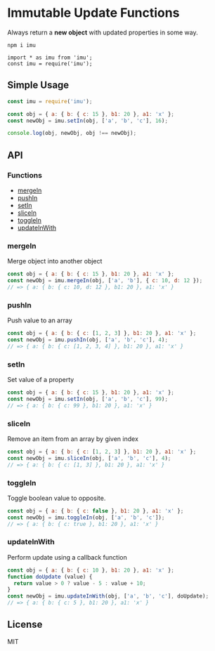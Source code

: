 # Immutable Update Functions

Always return a **new object** with updated properties in some way.

```
npm i imu

import * as imu from 'imu';
const imu = require('imu');
```

## Simple Usage

```javascript
const imu = require('imu');

const obj = { a: { b: { c: 15 }, b1: 20 }, a1: 'x' };
const newObj = imu.setIn(obj, ['a', 'b', 'c'], 16);

console.log(obj, newObj, obj !== newObj);
```

## API

### Functions

- [mergeIn](#merge-in)
- [pushIn](#push-in)
- [setIn](#set-in)
- [sliceIn](#slice-in)
- [toggleIn](#toggle-in)
- [updateInWith](#updateInWith-in)


### <a name="merge-in"></a>mergeIn

Merge object into another object

```javascript
const obj = { a: { b: { c: 15 }, b1: 20 }, a1: 'x' };
const newObj = imu.mergeIn(obj, ['a', 'b'], { c: 10, d: 12 });
// => { a: { b: { c: 10, d: 12 }, b1: 20 }, a1: 'x' }
```

### <a name="push-in"></a>pushIn

Push value to an array

```javascript
const obj = { a: { b: { c: [1, 2, 3] }, b1: 20 }, a1: 'x' };
const newObj = imu.pushIn(obj, ['a', 'b', 'c'], 4);
// => { a: { b: { c: [1, 2, 3, 4] }, b1: 20 }, a1: 'x' }
```

### <a name="set-in"></a>setIn

Set value of a property

```javascript
const obj = { a: { b: { c: 15 }, b1: 20 }, a1: 'x' };
const newObj = imu.setIn(obj, ['a', 'b', 'c'], 99);
// => { a: { b: { c: 99 }, b1: 20 }, a1: 'x' }
```

### <a name="slice-in"></a>sliceIn

Remove an item from an array by given index

```javascript
const obj = { a: { b: { c: [1, 2, 3] }, b1: 20 }, a1: 'x' };
const newObj = imu.sliceIn(obj, ['a', 'b', 'c'], 4);
// => { a: { b: { c: [1, 3] }, b1: 20 }, a1: 'x' }
```

### <a name="toggle-in"></a>toggleIn

Toggle boolean value to opposite.

```javascript
const obj = { a: { b: { c: false }, b1: 20 }, a1: 'x' };
const newObj = imu.toggleIn(obj, ['a', 'b', 'c']);
// => { a: { b: { c: true }, b1: 20 }, a1: 'x' }
```

### <a name="update-in-with"></a>updateInWith

Perform update using a callback function

```javascript
const obj = { a: { b: { c: 10 }, b1: 20 }, a1: 'x' };
function doUpdate (value) {
  return value > 0 ? value - 5 : value + 10;
}
const newObj = imu.updateInWith(obj, ['a', 'b', 'c'], doUpdate);
// => { a: { b: { c: 5 }, b1: 20 }, a1: 'x' }
```

## License

MIT
